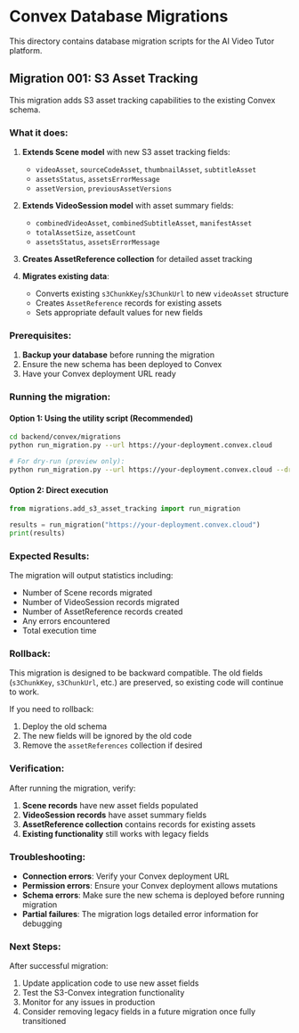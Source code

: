 # Convex Database Migrations

This directory contains database migration scripts for the AI Video Tutor platform.

## Migration 001: S3 Asset Tracking

This migration adds S3 asset tracking capabilities to the existing Convex schema.

### What it does:

1. **Extends Scene model** with new S3 asset tracking fields:
   - `videoAsset`, `sourceCodeAsset`, `thumbnailAsset`, `subtitleAsset`
   - `assetsStatus`, `assetsErrorMessage`
   - `assetVersion`, `previousAssetVersions`

2. **Extends VideoSession model** with asset summary fields:
   - `combinedVideoAsset`, `combinedSubtitleAsset`, `manifestAsset`
   - `totalAssetSize`, `assetCount`
   - `assetsStatus`, `assetsErrorMessage`

3. **Creates AssetReference collection** for detailed asset tracking

4. **Migrates existing data**:
   - Converts existing `s3ChunkKey`/`s3ChunkUrl` to new `videoAsset` structure
   - Creates `AssetReference` records for existing assets
   - Sets appropriate default values for new fields

### Prerequisites:

1. **Backup your database** before running the migration
2. Ensure the new schema has been deployed to Convex
3. Have your Convex deployment URL ready

### Running the migration:

#### Option 1: Using the utility script (Recommended)

```bash
cd backend/convex/migrations
python run_migration.py --url https://your-deployment.convex.cloud

# For dry-run (preview only):
python run_migration.py --url https://your-deployment.convex.cloud --dry-run
```

#### Option 2: Direct execution

```python
from migrations.add_s3_asset_tracking import run_migration

results = run_migration("https://your-deployment.convex.cloud")
print(results)
```

### Expected Results:

The migration will output statistics including:
- Number of Scene records migrated
- Number of VideoSession records migrated
- Number of AssetReference records created
- Any errors encountered
- Total execution time

### Rollback:

This migration is designed to be backward compatible. The old fields (`s3ChunkKey`, `s3ChunkUrl`, etc.) are preserved, so existing code will continue to work.

If you need to rollback:
1. Deploy the old schema
2. The new fields will be ignored by the old code
3. Remove the `assetReferences` collection if desired

### Verification:

After running the migration, verify:

1. **Scene records** have new asset fields populated
2. **VideoSession records** have asset summary fields
3. **AssetReference collection** contains records for existing assets
4. **Existing functionality** still works with legacy fields

### Troubleshooting:

- **Connection errors**: Verify your Convex deployment URL
- **Permission errors**: Ensure your Convex deployment allows mutations
- **Schema errors**: Make sure the new schema is deployed before running migration
- **Partial failures**: The migration logs detailed error information for debugging

### Next Steps:

After successful migration:
1. Update application code to use new asset fields
2. Test the S3-Convex integration functionality
3. Monitor for any issues in production
4. Consider removing legacy fields in a future migration once fully transitioned